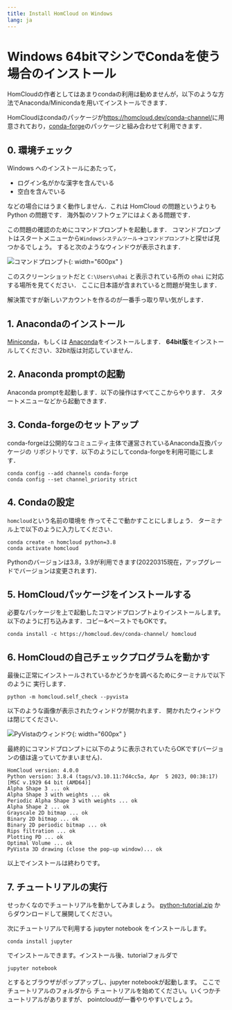 ```yaml
---
title: Install HomCloud on Windows
lang: ja
---
```


# Windows 64bitマシンでCondaを使う場合のインストール

HomCloudの作者としてはあまりcondaの利用は勧めませんが，以下のような方法でAnaconda/Minicondaを用いてインストールできます．

HomCloudはcondaのパッケージが<https://homcloud.dev/conda-channel/>に用意されており，[conda-forge](https://conda-forge.org/)のパッケージと組み合わせて利用できます．

## 0. 環境チェック

Windows へのインストールにあたって，

* ログイン名がかな漢字を含んでいる
* 空白を含んでいる

などの場合にはうまく動作しません．これは HomCloud の問題というよりも Python の問題です．
海外製のソフトウェアにはよくある問題です．

この問題の確認のためにコマンドプロンプトを起動します．
コマンドプロンプトはスタートメニューから`Windowsシステムツール`→`コマンドプロンプト`と探せば見つかるでしょう。
すると次のようなウィンドウが表示されます．

![コマンドプロンプト](/images/screenshot-windows-cmd.png){: width="600px" }

このスクリーンショットだと `C:\Users\ohai` と表示されている所の `ohai` に対応する場所を見てください．
ここに日本語が含まれていると問題が発生します．

解決策ですが新しいアカウントを作るのが一番手っ取り早い気がします．

## 1. Anacondaのインストール

[Miniconda](https://docs.conda.io/en/latest/miniconda.html)，もしくは
[Anaconda](https://www.anaconda.com/products/individual)をインストールします．
**64bit版**をインストールしてください．32bit版は対応していません．

## 2. Anaconda promptの起動

Anaconda promptを起動します．以下の操作はすべてここからやります．
スタートメニューなどから起動できます．

## 3. Conda-forgeのセットアップ

conda-forgeは公開的なコミュニティ主体で運営されているAnaconda互換パッケージの
リポジトリです．以下のようにしてconda-forgeを利用可能にします．

    conda config --add channels conda-forge
    conda config --set channel_priority strict 

## 4. Condaの設定

`homcloud`という名前の環境を
作ってそこで動かすことにしましょう．
ターミナル上で以下のように入力してください．

    conda create -n homcloud python=3.8
    conda activate homcloud

Pythonのバージョンは3.8，3.9が利用できます(20220315現在，アップグレードでバージョンは変更されます)．

## 5. HomCloudパッケージをインストールする
必要なパッケージを上で起動したコマンドプロンプトよりインストールします。
以下のように打ち込みます．コピー&ペーストでもOKです。

    conda install -c https://homcloud.dev/conda-channel/ homcloud

## 6. HomCloudの自己チェックプログラムを動かす

最後に正常にインストールされているかどうかを調べるためにターミナルで以下のように
実行します．

    python -m homcloud.self_check --pyvista

以下のような画像が表示されたウィンドウが開かれます．
開かれたウィンドウは閉じてください．

![PyVistaのウィンドウ](/images/screenshot-selfcheck-pyvista.png){: width="600px" }

最終的にコマンドプロンプトに以下のように表示されていたらOKです(バージョンの値は違っていてかまいません)．

    HomCloud version: 4.0.0
    Python version: 3.8.4 (tags/v3.10.11:7d4cc5a, Apr  5 2023, 00:38:17) [MSC v.1929 64 bit (AMD64)]
    Alpha Shape 3 ... ok
    Alpha Shape 3 with weights ... ok
    Periodic Alpha Shape 3 with weights ... ok
    Alpha Shape 2 ... ok
    Grayscale 2D bitmap ... ok
    Binary 2D bitmap ... ok
    Binary 2D periodic bitmap ... ok
    Rips filtration ... ok
    Plotting PD ... ok
    Optimal Volume ... ok
    PyVista 3D drawing (close the pop-up window)... ok


以上でインストールは終わりです。

## 7. チュートリアルの実行

せっかくなのでチュートリアルを動かしてみましょう。
[python-tutorial.zip](/download/python-tutorial.zip)
からダウンロードして展開してください。

次にチュートリアルで利用する jupyter notebook をインストールします。

    conda install jupyter

でインストールできます。インストール後、tutorialフォルダで

    jupyter notebook

とするとブラウザがポップアップし、jupyter notebookが起動します。
ここでチュートリアルのフォルダから
チュートリアルを始めてください。いくつかチュートリアルがありますが、
pointcloudが一番やりやすいでしょう。

